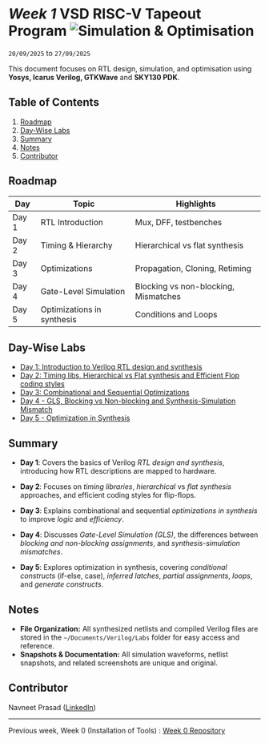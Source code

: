 # *Week 1* VSD RISC-V Tapeout Program ![Simulation & Optimisation](https://img.shields.io/badge/Simulation_%26_Optimisation-done-darkgreen)

`20/09/2025` to `27/09/2025`

This document focuses on RTL design, simulation, and optimisation using __Yosys, Icarus Verilog, GTKWave__ and __SKY130 PDK__.


## Table of Contents

1. [Roadmap](#roadmap)
2. [Day-Wise Labs](#day-wise-labs)
3. [Summary](#summary)
4. [Notes](#notes)
5. [Contributor](#contributor)


## Roadmap

| Day   | Topic                 | Highlights                                |
| ----- | --------------------- | ----------------------------------------- |
| Day 1 | RTL Introduction      | Mux, DFF, testbenches                     |
| Day 2 | Timing & Hierarchy    | Hierarchical vs flat synthesis            |
| Day 3 | Optimizations         | Propagation, Cloning, Retiming            |
| Day 4 | Gate-Level Simulation | Blocking vs non-blocking, Mismatches      |
| Day 5 | Optimizations in synthesis | Conditions and Loops                 |


## Day-Wise Labs
 - [Day 1: Introduction to Verilog RTL design and synthesis](https://github.com/navneetprasad1311/vsd-soc-pgrm-w1/blob/main/Day1/README.md)
 - [Day 2: Timing libs, Hierarchical vs Flat synthesis and Efficient Flop coding styles](https://github.com/navneetprasad1311/vsd-soc-pgrm-w1/blob/main/Day2/README.md)
 - [Day 3: Combinational and Sequential Optimizations](https://github.com/navneetprasad1311/vsd-soc-pgrm-w1/blob/main/Day3/README.md)
 - [Day 4 - GLS, Blocking vs Non-blocking and Synthesis-Simulation Mismatch](https://github.com/navneetprasad1311/vsd-soc-pgrm-w1/blob/main/Day4/README.md)
 - [Day 5 - Optimization in Synthesis](https://github.com/navneetprasad1311/vsd-soc-pgrm-w1/blob/main/Day5/README.md)



## Summary
- **Day 1**: Covers the basics of Verilog *RTL design and synthesis*, introducing how RTL descriptions are mapped to hardware.

- **Day 2**: Focuses on *timing libraries*, *hierarchical* vs *flat synthesis* approaches, and efficient coding styles for flip-flops.

- **Day 3**: Explains combinational and sequential *optimizations in synthesis* to improve *logic* and *efficiency*.

- **Day 4**: Discusses *Gate-Level Simulation (GLS)*, the differences between *blocking and non-blocking assignments*, and *synthesis-simulation mismatches*.

- **Day 5**: Explores optimization in synthesis, covering *conditional constructs* (if-else, case), *inferred latches*, *partial assignments*, *loops*, and *generate constructs*.


## Notes
- **File Organization:** All synthesized netlists and compiled Verilog files are stored in the `~/Documents/Verilog/Labs` folder for easy access and reference.  
- **Snapshots & Documentation:** All simulation waveforms, netlist snapshots, and related screenshots are unique and original.


## Contributor
  Navneet Prasad ([LinkedIn](https://linkedin.com/in/navneetprasad1311)) 

---

Previous week, Week 0 (Installation of Tools) : [Week 0 Repository](https://github.com/navneetprasad1311/vsd-soc-pgrm-w0)
